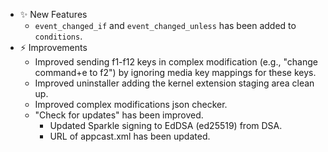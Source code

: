 -   ✨ New Features
    -   `event_changed_if` and `event_changed_unless` has been added to `conditions`.
-   ⚡️ Improvements
    -   Improved sending f1-f12 keys in complex modification (e.g., "change command+e to f2") by ignoring media key mappings for these keys.
    -   Improved uninstaller adding the kernel extension staging area clean up.
    -   Improved complex modifications json checker.
    -   "Check for updates" has been improved.
        -   Updated Sparkle signing to EdDSA (ed25519) from DSA.
        -   URL of appcast.xml has been updated.
